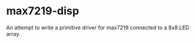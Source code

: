 max7219-disp
============

An attempt to write a primitive driver for max7219 connected to a 8x8 LED array.
